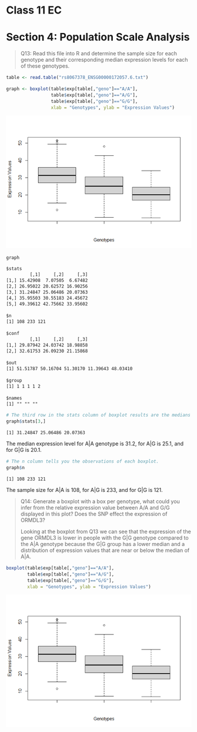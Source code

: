 # Class 11 EC

# Section 4: Population Scale Analysis

> Q13: Read this file into R and determine the sample size for each
> genotype and their corresponding median expression levels for each of
> these genotypes.

``` r
table <- read.table("rs8067378_ENSG00000172057.6.txt")
```

``` r
graph <- boxplot(table$exp[table[,"geno"]=="A/A"], 
                 table$exp[table[,"geno"]=="A/G"], 
                 table$exp[table[,"geno"]=="G/G"], 
                 xlab = "Genotypes", ylab = "Expression Values")
```

![](Class11ec_files/figure-commonmark/unnamed-chunk-2-1.png)

``` r
graph
```

    $stats
             [,1]     [,2]     [,3]
    [1,] 15.42908  7.07505  6.67482
    [2,] 26.95022 20.62572 16.90256
    [3,] 31.24847 25.06486 20.07363
    [4,] 35.95503 30.55183 24.45672
    [5,] 49.39612 42.75662 33.95602

    $n
    [1] 108 233 121

    $conf
             [,1]     [,2]     [,3]
    [1,] 29.87942 24.03742 18.98858
    [2,] 32.61753 26.09230 21.15868

    $out
    [1] 51.51787 50.16704 51.30170 11.39643 48.03410

    $group
    [1] 1 1 1 1 2

    $names
    [1] "" "" ""

``` r
# The third row in the stats column of boxplot results are the medians of each genotype. 
graph$stats[3,]
```

    [1] 31.24847 25.06486 20.07363

The median expression level for A\|A genotype is 31.2, for A\|G is 25.1,
and for G\|G is 20.1.

``` r
# The n column tells you the observations of each boxplot.
graph$n
```

    [1] 108 233 121

The sample size for A\|A is 108, for A\|G is 233, and for G\|G is 121.

> Q14: Generate a boxplot with a box per genotype, what could you infer
> from the relative expression value between A/A and G/G displayed in
> this plot? Does the SNP effect the expression of ORMDL3?
>
> Looking at the boxplot from Q13 we can see that the expression of the
> gene ORMDL3 is lower in people with the G\|G genotype compared to the
> A\|A genotype because the G\|G group has a lower median and a
> distribution of expression values that are near or below the median of
> A\|A.

``` r
boxplot(table$exp[table[,"geno"]=="A/A"], 
        table$exp[table[,"geno"]=="A/G"], 
        table$exp[table[,"geno"]=="G/G"], 
        xlab = "Genotypes", ylab = "Expression Values")
```

![](Class11ec_files/figure-commonmark/unnamed-chunk-5-1.png)
